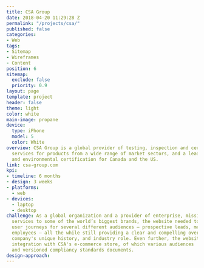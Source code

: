 ```yaml
---
title: CSA Group
date: 2018-04-20 11:29:28 Z
permalink: "/projects/csa/"
published: false
categories:
- Web
tags:
- Sitemap
- Wireframes
- Content
position: 6
sitemap:
  exclude: false
  priority: 0.9
layout: page
template: project
header: false
theme: light
color: white
main-image: propane
device:
  type: iPhone
  model: 5
  color: White
overview: CSA Group is a global provider of testing, inspection and certification
  services for products from a wide range of market sectors, and a leader in safety
  and environmental certification for Canada and the US.
link: csa-group.com
kpi:
- timeline: 6 months
- design: 3 weeks
- platforms:
  - web
- devices:
  - laptop
  - desktop
challenge: As a global organization and a provider of enterprise, mission-critical
  services to some of the world’s biggest brands, the website needed to provide concise
  user journeys for several different audiences – prospective leads, members, and
  employees – all the while still providing a clear and compelling overview of the
  company's unique history, and industry role. Even further, the website required
  integration with CSA's e-commerce store, of which various audiences  purchase yearly
  and versioned compliancy standards documents.
design-approach: 
---
```


